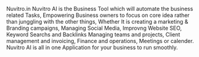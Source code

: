 Nuvitro.in
Nuvitro AI is the Business Tool which will automate the business related Tasks, Empowering Business owners to focus on core idea rather than junggling with the other things, Whether It is creating a marketing & Branding campaigns, Managing Social Media, Improvng Website SEO, Keyword Searchs and Backlinks Managing teams and projects, Client management and invoicing, Finance and operations, Meetings or calender. Nuvitro AI is all in one Application for your business to run smoothly.
